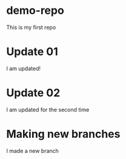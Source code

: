 # demo-repo
This is my first repo

# Update 01
I am updated!

# Update 02
I am updated for the second time

# Making new branches
I made a new branch
